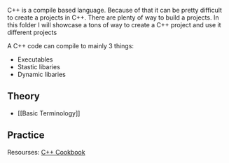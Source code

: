 C++ is a compile based language. Because of that it can be pretty difficult to create a projects in C++. There are plenty of way to build a projects. In this folder I will showcase a tons of way to create a C++ project and use it different projects

A C++ code can compile to mainly 3 things:
- Executables
- Stastic libaries
- Dynamic libaries

## Theory

- [[Basic Terminology]]


## Practice








Resourses: 
[C++ Cookbook](https://www.oreilly.com/library/view/c-cookbook/0596007612/)
